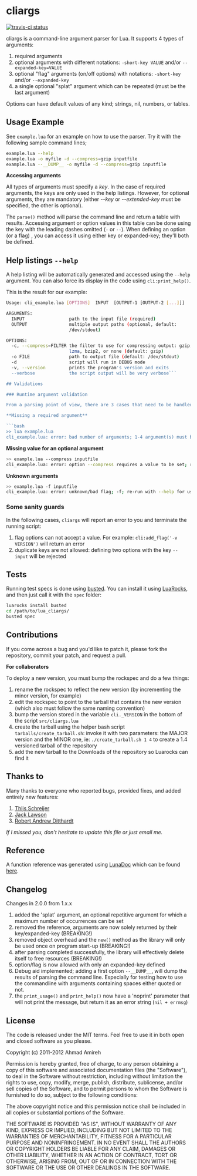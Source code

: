 # cliargs

[![travis-ci status](https://secure.travis-ci.org/amireh/lua_cliargs.png)](http://travis-ci.org/#!/amireh/lua_cliargs/builds)

cliargs is a command-line argument parser for Lua. It supports 4 types of arguments:

1. required arguments
1. optional arguments with different notations: `-short-key VALUE` and/or `--expanded-key=VALUE`
1. optional "flag" arguments (on/off options) with notations: `-short-key` and/or `--expanded-key`
1. a single optional "splat" argument which can be repeated (must be the last argument)

Options can have default values of any kind; strings, nil, numbers, or tables.

## Usage Example
See `example.lua` for an example on how to use the parser.
Try it with the following sample command lines;

```bash
example.lua --help
example.lua -o myfile -d --compress=gzip inputfile
example.lua --__DUMP__ -o myfile -d --compress=gzip inputfile
```

**Accessing arguments**

All types of arguments must specify a *key*. In the case of required arguments, the keys are only used in the help listings. However, for optional arguments, they are mandatory (either *--key* or *--extended-key* must be specified, the other is optional).

The `parse()`  method will parse the command line and return a table with results. Accessing argument or option values in this table can be done using the key with the leading dashes omitted (`-` or `--`). When defining an option (or a flag) , you can access it using either key or expanded-key; they'll both be defined.

## Help listings `--help`

A help listing will be automatically generated and accessed using the `--help` argument. You can also force its display in the code using `cli:print_help()`.

This is the result for our example:

```bash
Usage: cli_example.lua [OPTIONS]  INPUT  [OUTPUT-1 [OUTPUT-2 [...]]]

ARGUMENTS:
  INPUT                 path to the input file (required)
  OUTPUT                multiple output paths (optional, default:
                        /dev/stdout)

OPTIONS:
  -c, --compress=FILTER the filter to use for compressing output: gzip,
                        lzma, bzip2, or none (default: gzip)
  -o FILE               path to output file (default: /dev/stdout)
  -d                    script will run in DEBUG mode
  -v, --version         prints the program's version and exits
  --verbose             the script output will be very verbose```

## Validations

### Runtime argument validation

From a parsing point of view, there are 3 cases that need to be handled which are outlined below. If I missed something, please open a ticket!

**Missing a required argument**

```bash
>> lua example.lua
cli_example.lua: error: bad number of arguments; 1-4 argument(s) must be specified, not 0; re-run with --help for usage.
```

**Missing value for an optional argument**

```bash
>> example.lua --compress inputfile
cli_example.lua: error: option --compress requires a value to be set; re-run with --help for usage.
```

**Unknown arguments**

```bash
>> example.lua -f inputfile
cli_example.lua: error: unknown/bad flag; -f; re-run with --help for usage.
```

### Some sanity guards

In the following cases, `cliargs` will report an error to you and terminate the running script:

1. flag options can not accept a value. For example: `cli:add_flag('-v VERSION')` will return an error
2. duplicate keys are not allowed: defining two options with the key `--input` will be rejected

## Tests

Running test specs is done using [busted](http://olivinelabs.com/busted/). You can install it using [LuaRocks](http://www.luarocks.org/), and then just call it with the `spec` folder:

```bash
luarocks install busted
cd /path/to/lua_cliargs/
busted spec
```

## Contributions

If you come across a bug and you'd like to patch it, please fork the repository, commit your patch, and request a pull.

**For collaborators**

To deploy a new version, you must bump the rockspec and do a few things:

1. rename the rockspec to reflect the new version (by incrementing the minor version, for example)
1. edit the rockspec to point to the tarball that contains the new version (which also must follow the same naming convention)
1. bump the version stored in the variable `cli._VERSION` in the bottom of the script `src/cliargs.lua`
1. create the tarball using the helper bash script `tarballs/create_tarball.sh`: invoke it with two parameters: the MAJOR version and the MINOR one, ie: `./create_tarball.sh 1 4` to create a 1.4 versioned tarball of the repository
1. add the new tarball to the Downloads of the repository so Luarocks can find it

## Thanks to

Many thanks to everyone who reported bugs, provided fixes, and added entirely new features:

1. [Thijs Schreijer](https://github.com/Tieske)
1. [Jack Lawson](https://github.com/ajacksified)
1. [Robert Andrew Ditthardt](https://github.com/DorianGray)

*If I missed you, don't hesitate to update this file or just email me.*

## Reference

A function reference was generated using [LunaDoc](http://jgm.github.com/lunamark/lunadoc.1.html) which can be found [here](http://lua-cliargs.docs.mxvt.net).

## Changelog
Changes in 2.0.0 from 1.x.x

1. added the 'splat' argument, an optional repetitive argument for which a maximum number of occurrences can be set
1. removed the reference, arguments are now solely returned by their key/expanded-key (BREAKING!)
1. removed object overhead and the `new()` method as the library will only be used once on program start-up (BREAKING!)
1. after parsing completed successfully, the library will effectively delete itself to free resources (BREAKING!)
1. option/flag is now allowed with only an expanded-key defined
1. Debug aid implemented; adding a first option `--__DUMP__`, will dump the results of parsing the command line. Especially for testing how to use the commandline with arguments containing spaces either quoted or not.
1. the `print_usage()` and `print_help()` now have a 'noprint' parameter that will not print the message, but return it as an error string (`nil + errmsg`)

## License

The code is released under the MIT terms. Feel free to use it in both open and closed software as you please.

Copyright (c) 2011-2012 Ahmad Amireh

Permission is hereby granted, free of charge, to any person obtaining a copy of this software and associated documentation files (the "Software"), to deal in the Software without restriction, including without limitation the rights to use, copy, modify, merge, publish, distribute, sublicense, and/or sell copies of the Software, and to permit persons to whom the Software is furnished to do so, subject to the following conditions:

The above copyright notice and this permission notice shall be included in all copies or substantial portions of the Software.

THE SOFTWARE IS PROVIDED "AS IS", WITHOUT WARRANTY OF ANY KIND, EXPRESS OR IMPLIED, INCLUDING BUT NOT LIMITED TO THE WARRANTIES OF MERCHANTABILITY, FITNESS FOR A PARTICULAR PURPOSE AND NONINFRINGEMENT. IN NO EVENT SHALL THE AUTHORS OR COPYRIGHT HOLDERS BE LIABLE FOR ANY CLAIM, DAMAGES OR OTHER LIABILITY, WHETHER IN AN ACTION OF CONTRACT, TORT OR OTHERWISE, ARISING FROM, OUT OF OR IN CONNECTION WITH THE SOFTWARE OR THE USE OR OTHER DEALINGS IN THE SOFTWARE.
